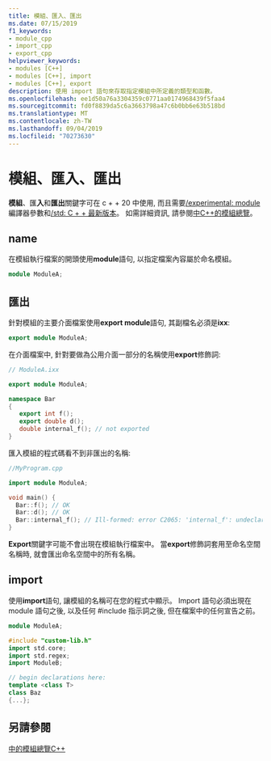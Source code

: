 ```yaml
---
title: 模組、匯入、匯出
ms.date: 07/15/2019
f1_keywords:
- module_cpp
- import_cpp
- export_cpp
helpviewer_keywords:
- modules [C++]
- modules [C++], import
- modules [C++], export
description: 使用 import 語句來存取指定模組中所定義的類型和函數。
ms.openlocfilehash: ee1d50a76a3304359c0771aa0174968439f5faa4
ms.sourcegitcommit: fd0f8839da5c6a3663798a47c6b0bb6e63b518bd
ms.translationtype: MT
ms.contentlocale: zh-TW
ms.lasthandoff: 09/04/2019
ms.locfileid: "70273630"
---
```

# <a name="module-import-export"></a>模組、匯入、匯出

**模組**、匯**入**和**匯出**關鍵字可在 c + + 20 中使用, 而且需要[/experimental: module](../build/reference/experimental-module.md)編譯器參數和[/std: C + + 最新版本](../build/reference/std-specify-language-standard-version.md)。 如需詳細資訊, 請參閱[中C++的模組總覽](modules-cpp.md)。

## <a name="module"></a>name

在模組執行檔案的開頭使用**module**語句, 以指定檔案內容屬於命名模組。 

```cpp
module ModuleA;
```

## <a name="export"></a>匯出

針對模組的主要介面檔案使用**export module**語句, 其副檔名必須是**ixx**:

```cpp
export module ModuleA;
```

在介面檔案中, 針對要做為公用介面一部分的名稱使用**export**修飾詞:

```cpp
// ModuleA.ixx

export module ModuleA;

namespace Bar
{
   export int f();
   export double d();
   double internal_f(); // not exported
}
```

匯入模組的程式碼看不到非匯出的名稱:

```cpp
//MyProgram.cpp

import module ModuleA;

void main() {
  Bar::f(); // OK
  Bar::d(); // OK
  Bar::internal_f(); // Ill-formed: error C2065: 'internal_f': undeclared identifier
}
```

**Export**關鍵字可能不會出現在模組執行檔案中。 當**export**修飾詞套用至命名空間名稱時, 就會匯出命名空間中的所有名稱。

## <a name="import"></a>import

使用**import**語句, 讓模組的名稱可在您的程式中顯示。 Import 語句必須出現在 module 語句之後, 以及任何 #include 指示詞之後, 但在檔案中的任何宣告之前。

```cpp
module ModuleA;

#include "custom-lib.h"
import std.core;
import std.regex;
import ModuleB;

// begin declarations here:
template <class T>
class Baz
{...};
```

## <a name="see-also"></a>另請參閱

[中的模組總覽C++](modules-cpp.md)
